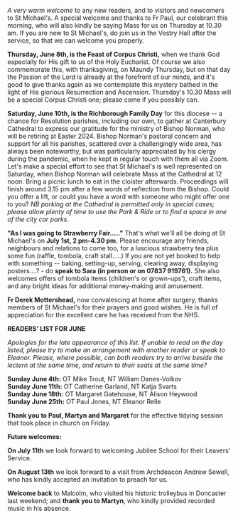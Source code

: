 
*A very warm welcome* to any new readers, and to visitors and newcomers
to St Michael\'s. A special welcome and thanks to Fr Paul, our celebrant
this morning, who will also kindly be saying Mass for us on Thursday at
10.30 am. If you are new to St Michael\'s, do join us in the Vestry Hall
after the service, so that we can welcome you properly.

**Thursday, June 8th, is the Feast of Corpus Christi,** when we thank
God especially for His gift to us of the Holy Eucharist. Of course we
also commemorate this, with thanksgiving, on Maundy Thursday, but on
that day the Passion of the Lord is already at the forefront of our
minds, and it\'s good to give thanks again as we contemplate this
mystery bathed in the light of His glorious Resurrection and Ascension.
Thursday\'s 10.30 Mass will be a special Corpus Christi one; please come
if you possibly can.

**Saturday, June 10th, is the Richborough Family Day** for this
diocese -- a chance for Resolution parishes, including our own, to
gather at Canterbury Cathedral to express our gratitude for the ministry
of Bishop Norman, who will be retiring at Easter 2024. Bishop Norman\'s
pastoral concern and support for all his parishes, scattered over a
challengingly wide area, has always been noteworthy, but was
particularly appreciated by his clergy during the pandemic, when he kept
in regular touch with them all via Zoom. Let\'s make a special effort to
see that St Michael\'s is well represented on Saturday, when Bishop
Norman will celebrate Mass at the Cathedral at 12 noon. Bring a picnic
lunch to eat in the cloister afterwards. Proceedings will finish around
3.15 pm after a few words of reflection from the Bishop. Could you offer
a lift, or could you have a word with someone who might offer one to
you? *NB parking at the Cathedral is permitted only in special cases;
please allow plenty of time to use the Park & Ride or to find a space in
one of the city car parks*.

**"As I was going to Strawberry Fair....."** That\'s what we\'ll all be
doing at St Michael\'s on **July 1st, 2 pm-4.30 pm.** Please encourage
any friends, neighbours and relations to come too, for a luscious
strawberry tea plus some fun (raffle, tombola, craft stall.....) If you
are not yet booked to help with something -- baking, setting-up,
serving, clearing away, displaying posters....? - do **speak to Sara (in
person or on 07837 919761).** She also welcomes offers of tombola items
(children\'s or grown-ups\'), craft items, and any bright ideas for
additional money-making and amusement.

**Fr Derek Mottershead,** now convalescing at home after surgery, thanks
members of St Michael\'s for their prayers and good wishes. He is full
of appreciation for the excellent care he has received from the NHS.

**READERS\' LIST FOR JUNE**

*Apologies for the late appearance of this list. If unable to read on
the day listed, please try to make an arrangement with another reader or
speak to Eleanor. Please, where possible, can both readers try to arrive
beside the lectern at the same time, and return to their seats at the
same time?*

**Sunday June 4th:** OT Mike Trout, NT William Danes-Volkov   
**Sunday June 11th:** OT Catherine Garland, NT Katja Svarts   
**Sunday June 18th:** OT Margaret Gatehouse, NT Alison Heywood   
**Sunday June 25th:** OT Paul Jones, NT Eleanor Relle   

**Thank you to Paul, Martyn and Margaret** for the effective tidying
session that took place in church on Friday.

**Future welcomes:**

**On July 11th** we look forward to welcoming Jubilee School for their
Leavers\' Service.

**On August 13th** we look forward to a visit from Archdeacon Andrew
Sewell, who has kindly accepted an invitation to preach for us.

**Welcome back** to Malcolm, who visited his historic trolleybus in
Doncaster last weekend; and **thank you to Martyn**, who kindly provided
recorded music in his absence.

